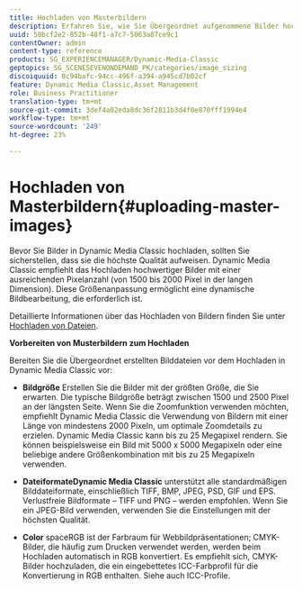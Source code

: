 ```yaml
---
title: Hochladen von Masterbildern
description: Erfahren Sie, wie Sie Übergeordnet aufgenommene Bilder hochladen.
uuid: 50bcf2e2-852b-48f1-a7c7-5063a87ce9c1
contentOwner: admin
content-type: reference
products: SG_EXPERIENCEMANAGER/Dynamic-Media-Classic
geptopics: SG_SCENESEVENONDEMAND_PK/categories/image_sizing
discoiquuid: 8c94bafc-94cc-496f-a394-a945cd7b02cf
feature: Dynamic Media Classic,Asset Management
role: Business Practitioner
translation-type: tm+mt
source-git-commit: 3def4a02eda8dc36f2811b3d4f0e870fff1994e4
workflow-type: tm+mt
source-wordcount: '249'
ht-degree: 23%

---
```



# Hochladen von Masterbildern{#uploading-master-images}

Bevor Sie Bilder in Dynamic Media Classic hochladen, sollten Sie sicherstellen, dass sie die höchste Qualität aufweisen. Dynamic Media Classic empfiehlt das Hochladen hochwertiger Bilder mit einer ausreichenden Pixelanzahl (von 1500 bis 2000 Pixel in der langen Dimension). Diese Größenanpassung ermöglicht eine dynamische Bildbearbeitung, die erforderlich ist.

Detaillierte Informationen über das Hochladen von Bildern finden Sie unter [Hochladen von Dateien](uploading-files.md#uploading_files).

**Vorbereiten von Musterbildern zum Hochladen**

Bereiten Sie die Übergeordnet erstellten Bilddateien vor dem Hochladen in Dynamic Media Classic vor:

* **Bildgröße**
Erstellen Sie die Bilder mit der größten Größe, die Sie erwarten. Die typische Bildgröße beträgt zwischen 1500 und 2500 Pixel an der längsten Seite. Wenn Sie die Zoomfunktion verwenden möchten, empfiehlt Dynamic Media Classic die Verwendung von Bildern mit einer Länge von mindestens 2000 Pixeln, um optimale Zoomdetails zu erzielen. Dynamic Media Classic kann bis zu 25 Megapixel rendern. Sie können beispielsweise ein Bild mit 5000 x 5000 Megapixeln oder eine beliebige andere Größenkombination mit bis zu 25 Megapixeln verwenden.

* **DateiformateDynamic Media Classic**
unterstützt alle standardmäßigen Bilddateiformate, einschließlich TIFF, BMP, JPEG, PSD, GIF und EPS. Verlustfreie Bildformate – TIFF und PNG – werden empfohlen. Wenn Sie ein JPEG-Bild verwenden, verwenden Sie die Einstellungen mit der höchsten Qualität.

* **Color**
spaceRGB ist der Farbraum für Webbildpräsentationen; CMYK-Bilder, die häufig zum Drucken verwendet werden, werden beim Hochladen automatisch in RGB konvertiert. Es empfiehlt sich, CMYK-Bilder hochzuladen, die ein eingebettetes ICC-Farbprofil für die Konvertierung in RGB enthalten. Siehe auch ICC-Profile.
